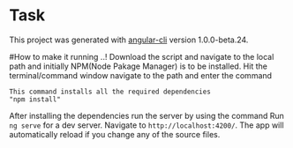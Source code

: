 # Task

This project was generated with [angular-cli](https://github.com/angular/angular-cli) version 1.0.0-beta.24.


#How to make it running ..!
Download the script and navigate to the local path and initially NPM(Node Pakage Manager) is to be installed. 
Hit the terminal/command window navigate to the path and enter the command 
									
	This command installs all the required dependencies 						"npm install"      

After installing the dependencies run the server by using the command 
Run `ng serve` for a dev server. Navigate to `http://localhost:4200/`. The app will automatically reload if you change any of the source files.

